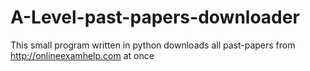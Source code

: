 # A-Level-past-papers-downloader
This small program written in python downloads all past-papers from http://onlineexamhelp.com at once
